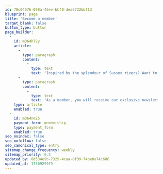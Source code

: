 ```yaml
---
id: 70c04576-098a-46ee-bb40-dea6732bbf13
blueprint: page
title: 'Become a member'
target_blank: false
button_type: button
page_builder:
  -
    id: m364h72y
    article:
      -
        type: paragraph
        content:
          -
            type: text
            text: "Inspired by the splendour of Sussex rivers? Want to see our water environment get better? Join us as a valued member of OART and\_ you will be proactively helping to improve these precious waters. Our love for rivers unites us, and by joining the Ouse Adur Rivers Trust, you can play a vital role in enhancing and protecting the water environment in our area. Together, we can enhance the beauty of Sussex for generations to come."
      -
        type: paragraph
        content:
          -
            type: text
            text: 'As a member, you will receive our exclusive newsletter, providing you with regular updates on the trust’s diverse activities and featuring captivating articles on wildlife and river-related topics. Annual membership is incredibly affordable at just £20, and when you utilize the Gift Aid facility, your contribution receives an added tax bonus. For every £1 you contribute, we receive £1.28 in support.'
    type: article
    enabled: true
  -
    id: m364nm25
    payment_form: membership
    type: payment_form
    enabled: true
seo_noindex: false
seo_nofollow: false
seo_canonical_type: entry
sitemap_change_frequency: weekly
sitemap_priority: 0.5
updated_by: 6d534e9b-7329-4caa-8f39-74be0a74c686
updated_at: 1730929979
---
```

